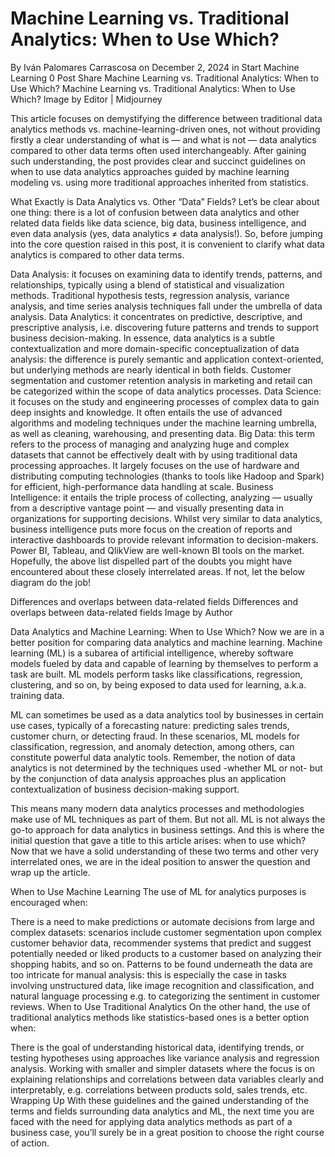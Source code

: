 # Machine Learning vs. Traditional Analytics: When to Use Which?
By Iván Palomares Carrascosa on December 2, 2024 in Start Machine Learning 0
 Post Share
Machine Learning vs. Traditional Analytics: When to Use Which?
Machine Learning vs. Traditional Analytics: When to Use Which?
Image by Editor | Midjourney

This article focuses on demystifying the difference between traditional data analytics methods vs. machine-learning-driven ones, not without providing firstly a clear understanding of what is — and what is not — data analytics compared to other data terms often used interchangeably. After gaining such understanding, the post provides clear and succinct guidelines on when to use data analytics approaches guided by machine learning modeling vs. using more traditional approaches inherited from statistics.

What Exactly is Data Analytics vs. Other “Data” Fields?
Let’s be clear about one thing: there is a lot of confusion between data analytics and other related data fields like data science, big data, business intelligence, and even data analysis (yes, data analytics ≠ data analysis!). So, before jumping into the core question raised in this post, it is convenient to clarify what data analytics is compared to other data terms.

Data Analysis: it focuses on examining data to identify trends, patterns, and relationships, typically using a blend of statistical and visualization methods. Traditional hypothesis tests, regression analysis, variance analysis, and time series analysis techniques fall under the umbrella of data analysis.
Data Analytics: it concentrates on predictive, descriptive, and prescriptive analysis, i.e. discovering future patterns and trends to support business decision-making. In essence, data analytics is a subtle contextualization and more domain-specific conceptualization of data analysis: the difference is purely semantic and application context-oriented, but underlying methods are nearly identical in both fields. Customer segmentation and customer retention analysis in marketing and retail can be categorized within the scope of data analytics processes.
Data Science: it focuses on the study and engineering processes of complex data to gain deep insights and knowledge. It often entails the use of advanced algorithms and modeling techniques under the machine learning umbrella, as well as cleaning, warehousing, and presenting data.
Big Data: this term refers to the process of managing and analyzing huge and complex datasets that cannot be effectively dealt with by using traditional data processing approaches. It largely focuses on the use of hardware and distributing computing technologies (thanks to tools like Hadoop and Spark) for efficient, high-performance data handling at scale.
Business Intelligence: it entails the triple process of collecting, analyzing — usually from a descriptive vantage point — and visually presenting data in organizations for supporting decisions. Whilst very similar to data analytics, business intelligence puts more focus on the creation of reports and interactive dashboards to provide relevant information to decision-makers. Power BI, Tableau, and QlikView are well-known BI tools on the market.
Hopefully, the above list dispelled part of the doubts you might have encountered about these closely interrelated areas. If not, let the below diagram do the job!

Differences and overlaps between data-related fields
Differences and overlaps between data-related fields
Image by Author

Data Analytics and Machine Learning: When to Use Which?
Now we are in a better position for comparing data analytics and machine learning. Machine learning (ML) is a subarea of artificial intelligence, whereby software models fueled by data and capable of learning by themselves to perform a task are built. ML models perform tasks like classifications, regression, clustering, and so on, by being exposed to data used for learning, a.k.a. training data.

ML can sometimes be used as a data analytics tool by businesses in certain use cases, typically of a forecasting nature: predicting sales trends, customer churn, or detecting fraud. In these scenarios, ML models for classification, regression, and anomaly detection, among others, can constitute powerful data analytic tools. Remember, the notion of data analytics is not determined by the techniques used -whether ML or not- but by the conjunction of data analysis approaches plus an application contextualization of business decision-making support.

This means many modern data analytics processes and methodologies make use of ML techniques as part of them. But not all. ML is not always the go-to approach for data analytics in business settings. And this is where the initial question that gave a title to this article arises: when to use which? Now that we have a solid understanding of these two terms and other very interrelated ones, we are in the ideal position to answer the question and wrap up the article.

When to Use Machine Learning
The use of ML for analytics purposes is encouraged when:

There is a need to make predictions or automate decisions from large and complex datasets: scenarios include customer segmentation upon complex customer behavior data, recommender systems that predict and suggest potentially needed or liked products to a customer based on analyzing their shopping habits, and so on.
Patterns to be found underneath the data are too intricate for manual analysis: this is especially the case in tasks involving unstructured data, like image recognition and classification, and natural language processing e.g. to categorizing the sentiment in customer reviews.
When to Use Traditional Analytics
On the other hand, the use of traditional analytics methods like statistics-based ones is a better option when:

There is the goal of understanding historical data, identifying trends, or testing hypotheses using approaches like variance analysis and regression analysis.
Working with smaller and simpler datasets where the focus is on explaining relationships and correlations between data variables clearly and interpretably, e.g. correlations between products sold, sales trends, etc.
Wrapping Up
With these guidelines and the gained understanding of the terms and fields surrounding data analytics and ML, the next time you are faced with the need for applying data analytics methods as part of a business case, you’ll surely be in a great position to choose the right course of action.


